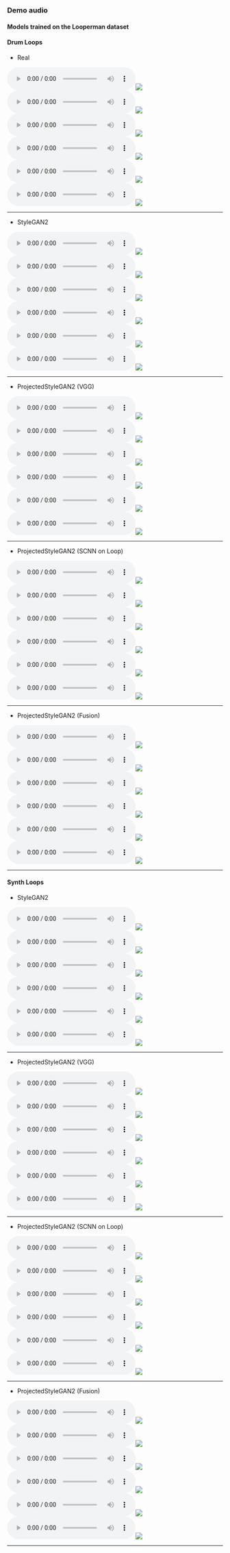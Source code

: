 ### Demo audio


#### Models trained on the Looperman dataset

#### Drum Loops

* Real

<div id="wrap">
    <div>
        <audio src="demo_page/ProjectedGAN/Drum/Real/2.wav" controls="" preload=""></audio><img src="demo_page/ProjectedGAN/Drum/Real/000002.png">
    </div>
    <div>
        <audio src="demo_page/ProjectedGAN/Drum/Real/152.wav" controls="" preload=""></audio><img src="demo_page/ProjectedGAN/Drum/Real/000152.png">
    </div>
    <div>
        <audio src="demo_page/ProjectedGAN/Drum/Real/277.wav" controls="" preload=""></audio><img src="demo_page/ProjectedGAN/Drum/Real/000277.png">
    </div>
</div>

<div id="wrap">
    <div>
        <audio src="demo_page/ProjectedGAN/Drum/Real/371.wav" controls="" preload=""></audio><img src="demo_page/ProjectedGAN/Drum/Real/000371.png">
    </div>
    <div>
        <audio src="demo_page/ProjectedGAN/Drum/Real/497.wav" controls="" preload=""></audio><img src="demo_page/ProjectedGAN/Drum/Real/000497.png">
    </div>
    <div>
        <audio src="demo_page/ProjectedGAN/Drum/Real/501.wav" controls="" preload=""></audio><img src="demo_page/ProjectedGAN/Drum/Real/000501.png">
    </div>
</div>

<hr>

* StyleGAN2

<div id="wrap">
    <div>
        <audio src="demo_page/ProjectedGAN/Drum/StyleGAN2/2.wav" controls="" preload=""></audio><img src="demo_page/ProjectedGAN/Drum/StyleGAN2/000002.png">
    </div>
    <div>
        <audio src="demo_page/ProjectedGAN/Drum/StyleGAN2/249.wav" controls="" preload=""></audio><img src="demo_page/ProjectedGAN/Drum/StyleGAN2/000249.png">
    </div>
    <div>
        <audio src="demo_page/ProjectedGAN/Drum/StyleGAN2/596.wav" controls="" preload=""></audio><img src="demo_page/ProjectedGAN/Drum/StyleGAN2/000596.png">
    </div>
</div>

<div id="wrap">
    <div>
        <audio src="demo_page/ProjectedGAN/Drum/StyleGAN2/1001.wav" controls="" preload=""></audio><img src="demo_page/ProjectedGAN/Drum/StyleGAN2/001001.png">
    </div>
    <div>
        <audio src="demo_page/ProjectedGAN/Drum/StyleGAN2/1226.wav" controls="" preload=""></audio><img src="demo_page/ProjectedGAN/Drum/StyleGAN2/001226.png">
    </div>
    <div>
        <audio src="demo_page/ProjectedGAN/Drum/StyleGAN2/1505.wav" controls="" preload=""></audio><img src="demo_page/ProjectedGAN/Drum/StyleGAN2/001505.png">
    </div>
</div>

<hr>

* ProjectedStyleGAN2 (VGG)

<div id="wrap">
    <div>
        <audio src="demo_page/ProjectedGAN/Drum/VGG/5.wav" controls="" preload=""></audio><img src="demo_page/ProjectedGAN/Drum/VGG/000005.png">
    </div>
    <div>
        <audio src="demo_page/ProjectedGAN/Drum/VGG/1005.wav" controls="" preload=""></audio><img src="demo_page/ProjectedGAN/Drum/VGG/001005.png">
    </div>
    <div>
        <audio src="demo_page/ProjectedGAN/Drum/VGG/1413.wav" controls="" preload=""></audio><img src="demo_page/ProjectedGAN/Drum/VGG/001413.png">
    </div>
</div>

<div id="wrap">
    <div>
        <audio src="demo_page/ProjectedGAN/Drum/VGG/1500.wav" controls="" preload=""></audio><img src="demo_page/ProjectedGAN/Drum/VGG/001500.png">
    </div>
    <div>
        <audio src="demo_page/ProjectedGAN/Drum/VGG/2501.wav" controls="" preload=""></audio><img src="demo_page/ProjectedGAN/Drum/VGG/002501.png">
    </div>
    <div>
        <audio src="demo_page/ProjectedGAN/Drum/VGG/3506.wav" controls="" preload=""></audio><img src="demo_page/ProjectedGAN/Drum/VGG/003506.png">
    </div>
</div>

<hr>

* ProjectedStyleGAN2 (SCNN on Loop)

<div id="wrap">
    <div>
        <audio src="demo_page/ProjectedGAN/Drum/SCNN/0.wav" controls="" preload=""></audio><img src="demo_page/ProjectedGAN/Drum/SCNN/000000.png">
    </div>
    <div>
        <audio src="demo_page/ProjectedGAN/Drum/SCNN/1.wav" controls="" preload=""></audio><img src="demo_page/ProjectedGAN/Drum/SCNN/000001.png">
    </div>
    <div>
        <audio src="demo_page/ProjectedGAN/Drum/SCNN/2.wav" controls="" preload=""></audio><img src="demo_page/ProjectedGAN/Drum/SCNN/000002.png">
    </div>
</div>

<div id="wrap">
    <div>
        <audio src="demo_page/ProjectedGAN/Drum/SCNN/3.wav" controls="" preload=""></audio><img src="demo_page/ProjectedGAN/Drum/SCNN/000003.png">
    </div>
    <div>
        <audio src="demo_page/ProjectedGAN/Drum/SCNN/4.wav" controls="" preload=""></audio><img src="demo_page/ProjectedGAN/Drum/SCNN/000004.png">
    </div>
    <div>
        <audio src="demo_page/ProjectedGAN/Drum/SCNN/5.wav" controls="" preload=""></audio><img src="demo_page/ProjectedGAN/Drum/SCNN/000005.png">
    </div>
</div>

<hr>

* ProjectedStyleGAN2 (Fusion)

<div id="wrap">
    <div>
        <audio src="demo_page/ProjectedGAN/Drum/Fusion/1006.wav" controls="" preload=""></audio><img src="demo_page/ProjectedGAN/Drum/Fusion/001006.png">
    </div>
    <div>
        <audio src="demo_page/ProjectedGAN/Drum/Fusion/1597.wav" controls="" preload=""></audio><img src="demo_page/ProjectedGAN/Drum/Fusion/001597.png">
    </div>
    <div>
        <audio src="demo_page/ProjectedGAN/Drum/Fusion/3997.wav" controls="" preload=""></audio><img src="demo_page/ProjectedGAN/Drum/Fusion/003997.png">
    </div>
</div>

<div id="wrap">
    <div>
        <audio src="demo_page/ProjectedGAN/Drum/Fusion/4507.wav" controls="" preload=""></audio><img src="demo_page/ProjectedGAN/Drum/Fusion/004507.png">
    </div>
    <div>
        <audio src="demo_page/ProjectedGAN/Drum/Fusion/5502.wav" controls="" preload=""></audio><img src="demo_page/ProjectedGAN/Drum/Fusion/005502.png">
    </div>
    <div>
        <audio src="demo_page/ProjectedGAN/Drum/Fusion/5851.wav" controls="" preload=""></audio><img src="demo_page/ProjectedGAN/Drum/Fusion/005851.png">
    </div>
</div>

<hr>

#### Synth Loops

* StyleGAN2

<div id="wrap">
    <div>
        <audio src="demo_page/ProjectedGAN/B/0.wav" controls="" preload=""></audio><img src="demo_page/ProjectedGAN/B/000000.png">
    </div>
    <div>
        <audio src="demo_page/ProjectedGAN/B/6.wav" controls="" preload=""></audio><img src="demo_page/ProjectedGAN/B/000006.png">
    </div>
    <div>
        <audio src="demo_page/ProjectedGAN/B/249.wav" controls="" preload=""></audio><img src="demo_page/ProjectedGAN/B/000249.png">
    </div>
</div>

<div id="wrap">
    <div>
        <audio src="demo_page/ProjectedGAN/B/1353.wav" controls="" preload=""></audio><img src="demo_page/ProjectedGAN/B/001353.png">
    </div>
    <div>
        <audio src="demo_page/ProjectedGAN/B/1002.wav" controls="" preload=""></audio><img src="demo_page/ProjectedGAN/B/001002.png">
    </div>
    <div>
        <audio src="demo_page/ProjectedGAN/B/460.wav" controls="" preload=""></audio><img src="demo_page/ProjectedGAN/B/000460.png">
    </div>
</div>

<hr>

* ProjectedStyleGAN2 (VGG)

<div id="wrap">
    <div>
        <audio src="demo_page/ProjectedGAN/C/1.wav" controls="" preload=""></audio><img src="demo_page/ProjectedGAN/C/000001 (1).png">
    </div>
    <div>
        <audio src="demo_page/ProjectedGAN/C/8.wav" controls="" preload=""></audio><img src="demo_page/ProjectedGAN/C/000008.png">
    </div>
    <div>
        <audio src="demo_page/ProjectedGAN/C/126.wav" controls="" preload=""></audio><img src="demo_page/ProjectedGAN/C/000126.png">
    </div>
</div>

<div id="wrap">
    <div>
        <audio src="demo_page/ProjectedGAN/C/253.wav" controls="" preload=""></audio><img src="demo_page/ProjectedGAN/C/000253.png">
    </div>
    <div>
        <audio src="demo_page/ProjectedGAN/C/454.wav" controls="" preload=""></audio><img src="demo_page/ProjectedGAN/C/000454.png">
    </div>
    <div>
        <audio src="demo_page/ProjectedGAN/C/1498.wav" controls="" preload=""></audio><img src="demo_page/ProjectedGAN/C/001498.png">
    </div>
</div>

<hr>

* ProjectedStyleGAN2 (SCNN on Loop)

<div id="wrap">
    <div>
        <audio src="demo_page/ProjectedGAN/D/1.wav" controls="" preload=""></audio><img src="demo_page/ProjectedGAN/D/000001 (1).png">
    </div>
    <div>
        <audio src="demo_page/ProjectedGAN/D/2.wav" controls="" preload=""></audio><img src="demo_page/ProjectedGAN/D/000002.png">
    </div>
    <div>
        <audio src="demo_page/ProjectedGAN/D/245.wav" controls="" preload=""></audio><img src="demo_page/ProjectedGAN/D/000245.png">
    </div>
</div>

<div id="wrap">
    <div>
        <audio src="demo_page/ProjectedGAN/D/5324.wav" controls="" preload=""></audio><img src="demo_page/ProjectedGAN/D/005324.png">
    </div>
    <div>
        <audio src="demo_page/ProjectedGAN/D/1999.wav" controls="" preload=""></audio><img src="demo_page/ProjectedGAN/D/001999.png">
    </div>
    <div>
        <audio src="demo_page/ProjectedGAN/D/4504.wav" controls="" preload=""></audio><img src="demo_page/ProjectedGAN/D/004504.png">
    </div>
</div>

<hr>

* ProjectedStyleGAN2 (Fusion)

<div id="wrap">
    <div>
        <audio src="demo_page/ProjectedGAN/D/1.wav" controls="" preload=""></audio><img src="demo_page/ProjectedGAN/D/000001 (1).png">
    </div>
    <div>
        <audio src="demo_page/ProjectedGAN/D/2.wav" controls="" preload=""></audio><img src="demo_page/ProjectedGAN/D/000002.png">
    </div>
    <div>
        <audio src="demo_page/ProjectedGAN/D/245.wav" controls="" preload=""></audio><img src="demo_page/ProjectedGAN/D/000245.png">
    </div>
</div>

<div id="wrap">
    <div>
        <audio src="demo_page/ProjectedGAN/D/5324.wav" controls="" preload=""></audio><img src="demo_page/ProjectedGAN/D/005324.png">
    </div>
    <div>
        <audio src="demo_page/ProjectedGAN/D/1999.wav" controls="" preload=""></audio><img src="demo_page/ProjectedGAN/D/001999.png">
    </div>
    <div>
        <audio src="demo_page/ProjectedGAN/D/4504.wav" controls="" preload=""></audio><img src="demo_page/ProjectedGAN/D/004504.png">
    </div>
</div>

<hr>